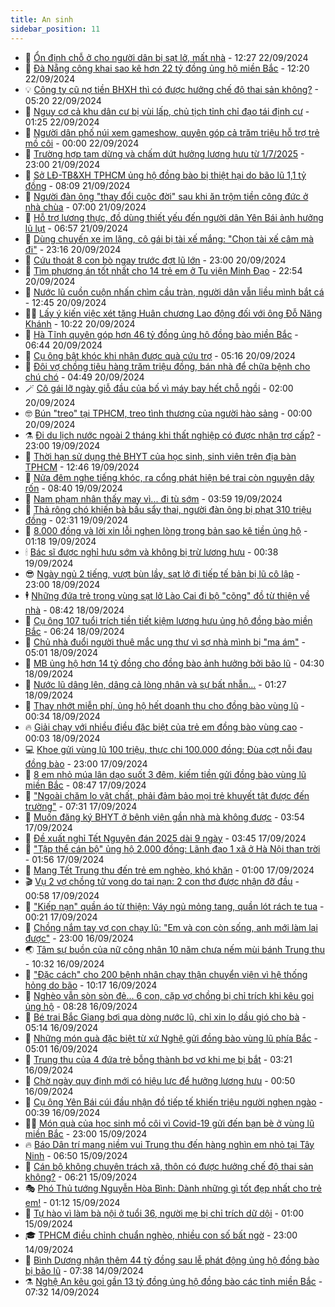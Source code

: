 ```yaml
---
title: An sinh
sidebar_position: 11
---
```


<!-- dantri-an-sinh:START -->
- 👺 [Ổn định chỗ ở cho người dân bị sạt lở, mất nhà](https://dantri.com.vn/an-sinh/on-dinh-cho-o-cho-nguoi-dan-bi-sat-lo-mat-nha-20240922153357076.htm) - 12:27 22/09/2024
- 👀 [Đà Nẵng công khai sao kê hơn 22 tỷ đồng ủng hộ miền Bắc](https://dantri.com.vn/an-sinh/da-nang-cong-khai-sao-ke-hon-22-ty-dong-ung-ho-mien-bac-20240922182938937.htm) - 12:20 22/09/2024
- 💡 [Công ty cũ nợ tiền BHXH thì có được hưởng chế độ thai sản không?](https://dantri.com.vn/an-sinh/cong-ty-cu-no-tien-bhxh-thi-co-duoc-huong-che-do-thai-san-khong-20240917143422864.htm) - 05:20 22/09/2024
- 💄 [Nguy cơ cả khu dân cư bị vùi lấp, chủ tịch tỉnh chỉ đạo tái định cư](https://dantri.com.vn/an-sinh/nguy-co-ca-khu-dan-cu-bi-vui-lap-chu-tich-tinh-chi-dao-tai-dinh-cu-20240921145032494.htm) - 01:25 22/09/2024
- 🧠 [Người dân phố núi xem gameshow, quyên góp cả trăm triệu hỗ trợ trẻ mồ côi](https://dantri.com.vn/an-sinh/nguoi-dan-pho-nui-xem-gameshow-quyen-gop-ca-tram-trieu-ho-tro-tre-mo-coi-20240921174752091.htm) - 00:00 22/09/2024
- 🫣 [Trường hợp tạm dừng và chấm dứt hưởng lương hưu từ 1/7/2025](https://dantri.com.vn/an-sinh/truong-hop-tam-dung-va-cham-dut-huong-luong-huu-tu-172025-20240921172130777.htm) - 23:00 21/09/2024
- 🥸 [Sở LĐ-TB&amp;XH TPHCM ủng hộ đồng bào bị thiệt hại do bão lũ 1,1 tỷ đồng](https://dantri.com.vn/an-sinh/so-ld-tbxh-tphcm-ung-ho-dong-bao-bi-thiet-hai-do-bao-lu-11-ty-dong-20240921141826383.htm) - 08:09 21/09/2024
- 🤭 [Người đàn ông &quot;thay đổi cuộc đời&quot; sau khi ăn trộm tiền công đức ở nhà chùa](https://dantri.com.vn/an-sinh/nguoi-dan-ong-thay-doi-cuoc-doi-sau-khi-an-trom-tien-cong-duc-o-nha-chua-20240919224740127.htm) - 07:00 21/09/2024
- 💂 [Hỗ trợ lương thực, đồ dùng thiết yếu đến người dân Yên Bái ảnh hưởng lũ lụt](https://dantri.com.vn/an-sinh/ho-tro-luong-thuc-do-dung-thiet-yeu-den-nguoi-dan-yen-bai-anh-huong-lu-lut-20240921124803749.htm) - 06:57 21/09/2024
- 🦣 [Dùng chuyến xe im lặng, cô gái bị tài xế mắng: &quot;Chọn tài xế câm mà đi&quot;](https://dantri.com.vn/an-sinh/dung-chuyen-xe-im-lang-co-gai-bi-tai-xe-mang-chon-tai-xe-cam-ma-di-20240920230555008.htm) - 23:16 20/09/2024
- 🧰 [Cứu thoát 8 con bò ngay trước đợt lũ lớn](https://dantri.com.vn/an-sinh/cuu-thoat-8-con-bo-ngay-truoc-dot-lu-lon-20240920214543827.htm) - 23:00 20/09/2024
- 🤩 [Tìm phương án tốt nhất cho 14 trẻ em ở Tu viện Minh Đạo](https://dantri.com.vn/an-sinh/tim-phuong-an-tot-nhat-cho-14-tre-em-o-tu-vien-minh-dao-20240920164954366.htm) - 22:54 20/09/2024
- 🤖 [Nước lũ cuồn cuộn nhấn chìm cầu tràn, người dân vẫn liều mình bắt cá](https://dantri.com.vn/an-sinh/nuoc-lu-cuon-cuon-nhan-chim-cau-tran-nguoi-dan-van-lieu-minh-bat-ca-20240920192104076.htm) - 12:45 20/09/2024
- 🧑‍💻 [Lấy ý kiến việc xét tặng Huân chương Lao động đối với ông Đỗ Năng Khánh](https://dantri.com.vn/an-sinh/lay-y-kien-viec-xet-tang-huan-chuong-lao-dong-doi-voi-ong-do-nang-khanh-20240920171601464.htm) - 10:22 20/09/2024
- 🦍 [Hà Tĩnh quyên góp hơn 46 tỷ đồng ủng hộ đồng bào miền Bắc](https://dantri.com.vn/an-sinh/ha-tinh-quyen-gop-hon-46-ty-dong-ung-ho-dong-bao-mien-bac-20240920114653842.htm) - 06:44 20/09/2024
- 🦆 [Cụ ông bật khóc khi nhận được quà cứu trợ](https://dantri.com.vn/an-sinh/cu-ong-bat-khoc-khi-nhan-duoc-qua-cuu-tro-20240920115525362.htm) - 05:16 20/09/2024
- 🌊 [Đôi vợ chồng tiêu hàng trăm triệu đồng, bán nhà để chữa bệnh cho chú chó](https://dantri.com.vn/an-sinh/doi-vo-chong-tieu-hang-tram-trieu-dong-ban-nha-de-chua-benh-cho-chu-cho-20240919210319479.htm) - 04:49 20/09/2024
- 🪄 [Cô gái lỡ ngày giỗ đầu của bố vì máy bay hết chỗ ngồi](https://dantri.com.vn/an-sinh/co-gai-lo-ngay-gio-dau-cua-bo-vi-may-bay-het-cho-ngoi-20240919175955906.htm) - 02:00 20/09/2024
- 🤓 [Bún &quot;treo&quot; tại TPHCM, treo tình thương của người hào sảng](https://dantri.com.vn/an-sinh/bun-treo-tai-tphcm-treo-tinh-thuong-cua-nguoi-hao-sang-20240919160410473.htm) - 00:00 20/09/2024
- ⚗️ [Đi du lịch nước ngoài 2 tháng khi thất nghiệp có được nhận trợ cấp?](https://dantri.com.vn/an-sinh/di-du-lich-nuoc-ngoai-2-thang-khi-that-nghiep-co-duoc-nhan-tro-cap-20240918170043691.htm) - 23:00 19/09/2024
- 💃 [Thời hạn sử dụng thẻ BHYT của học sinh, sinh viên trên địa bàn TPHCM](https://dantri.com.vn/an-sinh/thoi-han-su-dung-the-bhyt-cua-hoc-sinh-sinh-vien-tren-dia-ban-tphcm-20240919111607926.htm) - 12:46 19/09/2024
- 💼 [Nửa đêm nghe tiếng khóc, ra cổng phát hiện bé trai còn nguyên dây rốn](https://dantri.com.vn/an-sinh/nua-dem-nghe-tieng-khoc-ra-cong-phat-hien-be-trai-con-nguyen-day-ron-20240919151715265.htm) - 08:40 19/09/2024
- 🤖 [Nam phạm nhân thấy may vì... đi tù sớm](https://dantri.com.vn/an-sinh/nam-pham-nhan-thay-may-vi-di-tu-som-20240918231435606.htm) - 03:59 19/09/2024
- 🧐 [Thả rông chó khiến bà bầu sẩy thai, người đàn ông bị phạt 310 triệu đồng](https://dantri.com.vn/an-sinh/tha-rong-cho-khien-ba-bau-say-thai-nguoi-dan-ong-bi-phat-310-trieu-dong-20240918212010368.htm) - 02:31 19/09/2024
- 💯 [8.000 đồng và lời xin lỗi nghẹn lòng trong bản sao kê tiền ủng hộ](https://dantri.com.vn/an-sinh/8000-dong-va-loi-xin-loi-nghen-long-trong-ban-sao-ke-tien-ung-ho-20240918112205314.htm) - 01:18 19/09/2024
- 🕯 [Bác sĩ được nghỉ hưu sớm và không bị trừ lương hưu](https://dantri.com.vn/an-sinh/bac-si-duoc-nghi-huu-som-va-khong-bi-tru-luong-huu-20240916112621955.htm) - 00:38 19/09/2024
- 😎 [Ngày ngủ 2 tiếng, vượt bùn lầy, sạt lở đi tiếp tế bản bị lũ cô lập](https://dantri.com.vn/an-sinh/ngay-ngu-2-tieng-vuot-bun-lay-sat-lo-di-tiep-te-ban-bi-lu-co-lap-20240917165048030.htm) - 23:00 18/09/2024
- 🕴 [Những đứa trẻ trong vùng sạt lở Lào Cai đi bộ &quot;cõng&quot; đồ từ thiện về nhà](https://dantri.com.vn/an-sinh/nhung-dua-tre-trong-vung-sat-lo-lao-cai-di-bo-cong-do-tu-thien-ve-nha-20240918151745033.htm) - 08:42 18/09/2024
- 🤖 [Cụ ông 107 tuổi trích tiền tiết kiệm lương hưu ủng hộ đồng bào miền Bắc](https://dantri.com.vn/an-sinh/cu-ong-107-tuoi-trich-tien-tiet-kiem-luong-huu-ung-ho-dong-bao-mien-bac-20240917170527017.htm) - 06:24 18/09/2024
- 🤡 [Chủ nhà đuổi người thuê mắc ung thư vì sợ nhà mình bị &quot;ma ám&quot;](https://dantri.com.vn/an-sinh/chu-nha-duoi-nguoi-thue-mac-ung-thu-vi-so-nha-minh-bi-ma-am-20240917162858287.htm) - 05:01 18/09/2024
- 💪 [MB ủng hộ hơn 14 tỷ đồng cho đồng bào ảnh hưởng bởi bão lũ](https://dantri.com.vn/an-sinh/mb-ung-ho-hon-14-ty-dong-cho-dong-bao-anh-huong-boi-bao-lu-20240918110650483.htm) - 04:30 18/09/2024
- 🌝 [Nước lũ dâng lên, dâng cả lòng nhân và sự bất nhẫn…](https://dantri.com.vn/an-sinh/nuoc-lu-dang-len-dang-ca-long-nhan-va-su-bat-nhan-20240917095143021.htm) - 01:27 18/09/2024
- 🤩 [Thay nhớt miễn phí, ủng hộ hết doanh thu cho đồng bào vùng lũ](https://dantri.com.vn/an-sinh/thay-nhot-mien-phi-ung-ho-het-doanh-thu-cho-dong-bao-vung-lu-20240917123948493.htm) - 00:34 18/09/2024
- 🔥 [Giải chạy với nhiều điều đặc biệt của trẻ em đồng bào vùng cao](https://dantri.com.vn/an-sinh/giai-chay-voi-nhieu-dieu-dac-biet-cua-tre-em-dong-bao-vung-cao-20240917205047572.htm) - 00:03 18/09/2024
- 💻 [Khoe gửi vùng lũ 100 triệu, thực chi 100.000 đồng: Đùa cợt nỗi đau đồng bào](https://dantri.com.vn/an-sinh/khoe-gui-vung-lu-100-trieu-thuc-chi-100000-dong-dua-cot-noi-dau-dong-bao-20240917103138695.htm) - 23:00 17/09/2024
- 💄 [8 em nhỏ múa lân dạo suốt 3 đêm, kiếm tiền gửi đồng bào vùng lũ miền Bắc](https://dantri.com.vn/an-sinh/8-em-nho-mua-lan-dao-suot-3-dem-kiem-tien-gui-dong-bao-vung-lu-mien-bac-20240917153105619.htm) - 08:47 17/09/2024
- 🦆 [&quot;Ngoài chăm lo vật chất, phải đảm bảo mọi trẻ khuyết tật được đến trường&quot;](https://dantri.com.vn/an-sinh/ngoai-cham-lo-vat-chat-phai-dam-bao-moi-tre-khuyet-tat-duoc-den-truong-20240917135917418.htm) - 07:31 17/09/2024
- 🐲 [Muốn đăng ký BHYT ở bệnh viện gần nhà mà không được](https://dantri.com.vn/an-sinh/muon-dang-ky-bhyt-o-benh-vien-gan-nha-ma-khong-duoc-20240916123140427.htm) - 03:54 17/09/2024
- 🥷 [Đề xuất nghỉ Tết Nguyên đán 2025 dài 9 ngày](https://dantri.com.vn/an-sinh/de-xuat-nghi-tet-nguyen-dan-2025-dai-9-ngay-20240917100538560.htm) - 03:45 17/09/2024
- 💯 [&quot;Tập thể cán bộ&quot; ủng hộ 2.000 đồng: Lãnh đạo 1 xã ở Hà Nội than trời](https://dantri.com.vn/an-sinh/tap-the-can-bo-ung-ho-2000-dong-lanh-dao-1-xa-o-ha-noi-than-troi-20240916213834534.htm) - 01:56 17/09/2024
- 🧐 [Mang Tết Trung thu đến trẻ em nghèo, khó khăn](https://dantri.com.vn/an-sinh/mang-tet-trung-thu-den-tre-em-ngheo-kho-khan-20240916214711214.htm) - 01:00 17/09/2024
- 🎬 [Vụ 2 vợ chồng tử vong do tai nạn: 2 con thơ được nhận đỡ đầu](https://dantri.com.vn/an-sinh/vu-2-vo-chong-tu-vong-do-tai-nan-2-con-tho-duoc-nhan-do-dau-20240916203014133.htm) - 00:58 17/09/2024
- 🦍 [&quot;Kiếp nạn&quot; quần áo từ thiện: Váy ngủ mỏng tang, quần lót rách te tua](https://dantri.com.vn/an-sinh/kiep-nan-quan-ao-tu-thien-vay-ngu-mong-tang-quan-lot-rach-te-tua-20240916194607368.htm) - 00:21 17/09/2024
- 🫶 [Chồng nắm tay vợ con chạy lũ: &quot;Em và con còn sống, anh mới làm lại được&quot;](https://dantri.com.vn/an-sinh/chong-nam-tay-vo-con-chay-lu-em-va-con-con-song-anh-moi-lam-lai-duoc-20240916171002703.htm) - 23:00 16/09/2024
- 🌏 [Tâm sự buồn của nữ công nhân 10 năm chưa nếm mùi bánh Trung thu](https://dantri.com.vn/an-sinh/tam-su-buon-cua-nu-cong-nhan-10-nam-chua-nem-mui-banh-trung-thu-20240916165735139.htm) - 10:32 16/09/2024
- 🫣 [&quot;Đặc cách&quot; cho 200 bệnh nhân chạy thận chuyển viện vì hệ thống hỏng do bão](https://dantri.com.vn/an-sinh/dac-cach-cho-200-benh-nhan-chay-than-chuyen-vien-vi-he-thong-hong-do-bao-20240916160527310.htm) - 10:17 16/09/2024
- 🥰 [Nghèo vẫn sòn sòn đẻ... 6 con, cặp vợ chồng bị chỉ trích khi kêu gọi ủng hộ](https://dantri.com.vn/an-sinh/ngheo-van-son-son-de-6-con-cap-vo-chong-bi-chi-trich-khi-keu-goi-ung-ho-20240916150858415.htm) - 08:28 16/09/2024
- 🎊 [Bé trai Bắc Giang bơi qua dòng nước lũ, chỉ xin lọ dầu gió cho bà](https://dantri.com.vn/an-sinh/be-trai-bac-giang-boi-qua-dong-nuoc-lu-chi-xin-lo-dau-gio-cho-ba-20240916120731928.htm) - 05:14 16/09/2024
- 💄 [Những món quà đặc biệt từ xứ Nghệ gửi đồng bào vùng lũ phía Bắc](https://dantri.com.vn/an-sinh/nhung-mon-qua-dac-biet-tu-xu-nghe-gui-dong-bao-vung-lu-phia-bac-20240916105310789.htm) - 05:01 16/09/2024
- 👹 [Trung thu của 4 đứa trẻ bỗng thành bơ vơ khi mẹ bị bắt](https://dantri.com.vn/an-sinh/trung-thu-cua-4-dua-tre-bong-thanh-bo-vo-khi-me-bi-bat-20240916092431512.htm) - 03:21 16/09/2024
- 💯 [Chờ ngày quy định mới có hiệu lực để hưởng lương hưu](https://dantri.com.vn/an-sinh/cho-ngay-quy-dinh-moi-co-hieu-luc-de-huong-luong-huu-20240914161047614.htm) - 00:50 16/09/2024
- 📝 [Cụ ông Yên Bái cúi đầu nhận đồ tiếp tế khiến triệu người nghẹn ngào](https://dantri.com.vn/an-sinh/cu-ong-yen-bai-cui-dau-nhan-do-tiep-te-khien-trieu-nguoi-nghen-ngao-20240916064711468.htm) - 00:39 16/09/2024
- 👨‍🏫 [Món quà của học sinh mồ côi vì Covid-19 gửi đến bạn bè ở vùng lũ miền Bắc](https://dantri.com.vn/an-sinh/mon-qua-cua-hoc-sinh-mo-coi-vi-covid-19-gui-den-ban-be-o-vung-lu-mien-bac-20240914130714491.htm) - 23:00 15/09/2024
- 🔥 [Báo Dân trí mang niềm vui Trung thu đến hàng nghìn em nhỏ tại Tây Ninh](https://dantri.com.vn/an-sinh/bao-dan-tri-mang-niem-vui-trung-thu-den-hang-nghin-em-nho-tai-tay-ninh-20240915034145355.htm) - 06:50 15/09/2024
- 🧰 [Cán bộ không chuyên trách xã, thôn có được hưởng chế độ thai sản không?](https://dantri.com.vn/an-sinh/can-bo-khong-chuyen-trach-xa-thon-co-duoc-huong-che-do-thai-san-khong-20240914181835059.htm) - 06:21 15/09/2024
- 🎭 [Phó Thủ tướng Nguyễn Hòa Bình: Dành những gì tốt đẹp nhất cho trẻ em!](https://dantri.com.vn/an-sinh/pho-thu-tuong-nguyen-hoa-binh-danh-nhung-gi-tot-dep-nhat-cho-tre-em-20240915053445872.htm) - 01:12 15/09/2024
- 🔭 [Tự hào vì làm bà nội ở tuổi 36, người mẹ bị chỉ trích dữ dội](https://dantri.com.vn/an-sinh/tu-hao-vi-lam-ba-noi-o-tuoi-36-nguoi-me-bi-chi-trich-du-doi-20240910115943320.htm) - 01:00 15/09/2024
- 🎓 [TPHCM điều chỉnh chuẩn nghèo, nhiều con số bất ngờ](https://dantri.com.vn/an-sinh/tphcm-dieu-chinh-chuan-ngheo-nhieu-con-so-bat-ngo-20240914064054426.htm) - 23:00 14/09/2024
- 🦅 [Bình Dương nhận thêm 44 tỷ đồng sau lễ phát động ủng hộ đồng bào bị bão lũ](https://dantri.com.vn/an-sinh/binh-duong-nhan-them-44-ty-dong-sau-le-phat-dong-ung-ho-dong-bao-bi-bao-lu-20240914130503717.htm) - 07:38 14/09/2024
- ⚗️ [Nghệ An kêu gọi gần 13 tỷ đồng ủng hộ đồng bào các tỉnh miền Bắc](https://dantri.com.vn/an-sinh/nghe-an-keu-goi-gan-13-ty-dong-ung-ho-dong-bao-cac-tinh-mien-bac-20240914104440982.htm) - 07:32 14/09/2024<!-- dantri-an-sinh:END -->
